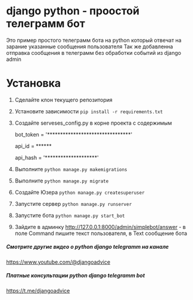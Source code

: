 # **django python - проостой телеграмм бот**
Это пример простого телеграмм бота на python который отвечат на зарание указанные сообщения пользователя
Так же добавленна отправка сообщения в телеграмм без обработки событий из django admin

# Установка
1. Сделайте клон текущего репозитория
2. Установите зависимости
   `pip install -r requirements.txt`
3. Создайте serveses_config.py в корне проекта с содержимым

    bot_token = '********************************'

    api_id = ******

    api_hash = '********************'
4. Выполните `python manage.py makemigrations`
5. Выполните `python manage.py migrate`
6. Создайте Юзера `python manage.py createsuperuser`
7. Запустите сервер `python manage.py runserver`
8. Запустите бота `python manage.py start_bot`
9. Зайдите в админку http://127.0.0.1:8000/admin/simplebot/answer - в поле Command пишите текст пользователя, в Text сообщение бота


##### **Смотрите другие видео о python django telegramm на канале**

https://www.youtube.com/@djangoadvice

##### **Платные консультации python django telegramm bot**

https://t.me/djangoadvice


